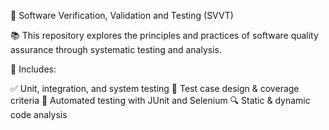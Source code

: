 🎯 Software Verification, Validation and Testing (SVVT)

📚 This repository explores the principles and practices of software quality assurance through systematic testing and analysis.

🧪 Includes:

✅ Unit, integration, and system testing
🧠 Test case design & coverage criteria
🤖 Automated testing with JUnit and Selenium
🔍 Static & dynamic code analysis
